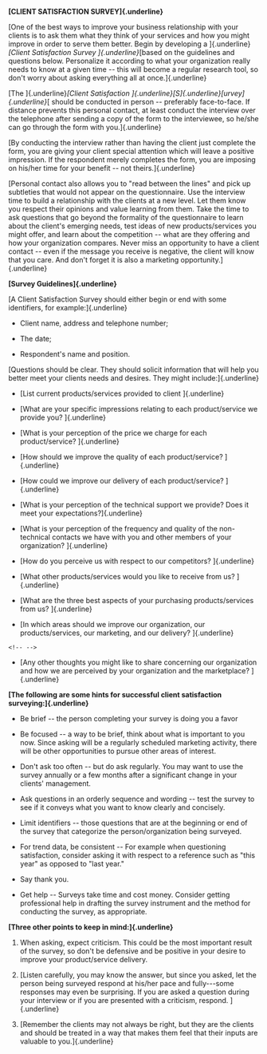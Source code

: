 **[CLIENT SATISFACTION SURVEY]{.underline}**

[One of the best ways to improve your business relationship with your
clients is to ask them what they think of your services and how you
might improve in order to serve them better. Begin by developing a
]{.underline}*[Client Satisfaction Survey ]{.underline}*[based on the
guidelines and questions below. Personalize it according to what your
organization really needs to know at a given time -- this will become a
regular research tool, so don't worry about asking everything all at
once.]{.underline}

[The ]{.underline}*[Client Satisfaction
]{.underline}[S]{.underline}[urvey]{.underline}*[ should be conducted in
person -- preferably face-to-face. If distance prevents this personal
contact, at least conduct the interview over the telephone after sending
a copy of the form to the interviewee, so he/she can go through the form
with you.]{.underline}

[By conducting the interview rather than having the client just complete
the form, you are giving your client special attention which will leave
a positive impression. If the respondent merely completes the form, you
are imposing on his/her time for your benefit -- not
theirs.]{.underline}

[Personal contact also allows you to \"read between the lines\" and pick
up subtleties that would not appear on the questionnaire. Use the
interview time to build a relationship with the clients at a new level.
Let them know you respect their opinions and value learning from them.
Take the time to ask questions that go beyond the formality of the
questionnaire to learn about the client's emerging needs, test ideas of
new products/services you might offer, and learn about the competition
-- what are they offering and how your organization compares. Never miss
an opportunity to have a client contact -- even if the message you
receive is negative, the client will know that you care. And don't
forget it is also a marketing opportunity.]{.underline}

**[Survey Guidelines]{.underline}**

[A Client Satisfaction Survey should either begin or end with some
identifiers, for example:]{.underline}

-   Client name, address and telephone number;

-   The date;

-   Respondent's name and position.

[Questions should be clear. They should solicit information that will
help you better meet your clients needs and desires. They might
include:]{.underline}

-   [List current products/services provided to client ]{.underline}

-   [What are your specific impressions relating to each product/service
    we provide you? ]{.underline}

-   [What is your perception of the price we charge for each
    product/service? ]{.underline}

-   [How should we improve the quality of each product/service?
    ]{.underline}

-   [How could we improve our delivery of each product/service?
    ]{.underline}

-   [What is your perception of the technical support we provide? Does
    it meet your expectations?]{.underline}

-   [What is your perception of the frequency and quality of the
    non-technical contacts we have with you and other members of your
    organization? ]{.underline}

-   [How do you perceive us with respect to our competitors?
    ]{.underline}

-   [What other products/services would you like to receive from us?
    ]{.underline}

-   [What are the three best aspects of your purchasing
    products/services from us? ]{.underline}

-   [In which areas should we improve our organization, our
    products/services, our marketing, and our delivery? ]{.underline}

```{=html}
<!-- -->
```
-   [Any other thoughts you might like to share concerning our
    organization and how we are perceived by your organization and the
    marketplace? ]{.underline}

**[The following are some hints for successful client satisfaction
surveying:]{.underline}**

-   Be brief -- the person completing your survey is doing you a favor

-   Be focused -- a way to be brief, think about what is important to
    you now. Since asking will be a regularly scheduled marketing
    activity, there will be other opportunities to pursue other areas of
    interest.

-   Don't ask too often -- but do ask regularly. You may want to use the
    survey annually or a few months after a significant change in your
    clients' management.

-   Ask questions in an orderly sequence and wording -- test the survey
    to see if it conveys what you want to know clearly and concisely.

-   Limit identifiers -- those questions that are at the beginning or
    end of the survey that categorize the person/organization being
    surveyed.

-   For trend data, be consistent -- For example when questioning
    satisfaction, consider asking it with respect to a reference such as
    \"this year\" as opposed to \"last year.\"

-   Say thank you.

-   Get help -- Surveys take time and cost money. Consider getting
    professional help in drafting the survey instrument and the method
    for conducting the survey, as appropriate.

**[Three other points to keep in mind:]{.underline}**

1.  When asking, expect criticism. This could be the most important
    result of the survey, so don't be defensive and be positive in your
    desire to improve your product/service delivery.

2.  [Listen carefully, you may know the answer, but since you asked, let
    the person being surveyed respond at his/her pace and fully---some
    responses may even be surprising. If you are asked a question during
    your interview or if you are presented with a criticism, respond.
    ]{.underline}

3.  [Remember the clients may not always be right, but they are the
    clients and should be treated in a way that makes them feel that
    their inputs are valuable to you.]{.underline}
